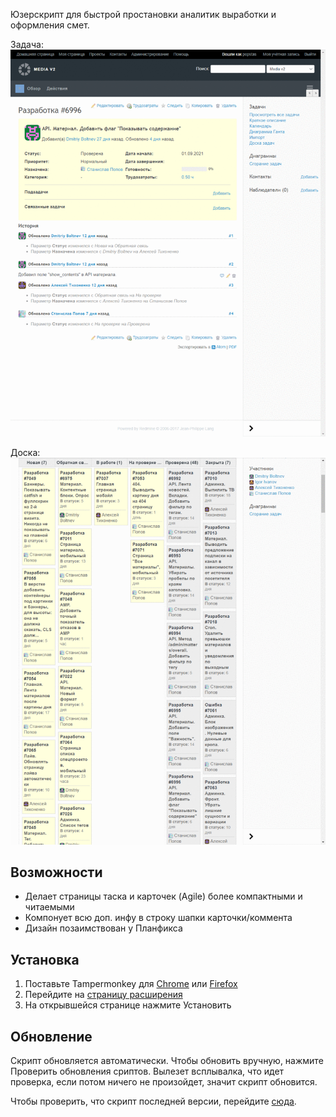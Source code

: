 Юзерскрипт для быстрой простановки аналитик выработки и оформления смет.

Задача:
![demo](assets/redmine-delo-task.gif)

Доска:
![agile](assets/redmine-delo-agile.gif)

## Возможности
- Делает страницы таска и карточек (Agile) более компактными и читаемыми
- Компонует всю доп. инфу в строку шапки карточки/коммента
- Дизайн позаимствован у Планфикса

## Установка
1. Поставьте Tampermonkey для 
   [Chrome](https://chrome.google.com/webstore/detail/tampermonkey/dhdgffkkebhmkfjojejmpbldmpobfkfo?hl=ru)
   или
   [Firefox](https://addons.mozilla.org/en-US/firefox/addon/tampermonkey/)
2. Перейдите на [страницу расширения](https://github.com/1mediainvest/userscript-redmine-delo/raw/master/dist/redmine-delo.user.js)
3. На открывшейся странице нажмите Установить

## Обновление
Скрипт обновляется автоматически.
Чтобы обновить вручную, нажмите Проверить обновления сриптов. Вылезет всплывалка, что идет проверка, 
если потом ничего не произойдет, значит скрипт обновится.

Чтобы проверить, что скрипт последней версии, перейдите [сюда](https://github.com/1mediainvest/userscript-redmine-delo/raw/master/dist/redmine-delo.user.js).
